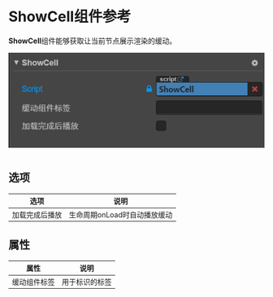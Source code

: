 # ShowCell组件参考

**ShowCell**组件能够获取让当前节点展示渲染的缓动。

![image-20201108125624163](https://raw.githubusercontent.com/chichinohaha/Tweener/gh-pages/docs/Sources/show.png)

# 

## 选项

| 选项           | 说明                         |
| -------------- | ---------------------------- |
| 加载完成后播放 | 生命周期onLoad时自动播放缓动 |

## 属性

| 属性         | 说明           |
| ------------ | -------------- |
| 缓动组件标签 | 用于标识的标签 |

